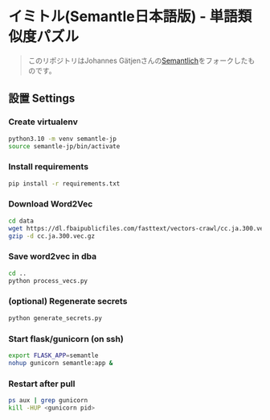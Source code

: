 # イミトル(Semantle日本語版) - 単語類似度パズル
> このリポジトリはJohannes Gätjenさんの[Semantlich](http://semantlich.johannesgaetjen.de/)をフォークしたものです。

## 設置 Settings

### Create virtualenv
```bash
python3.10 -m venv semantle-jp
source semantle-jp/bin/activate
```

### Install requirements
```bash
pip install -r requirements.txt
```

### Download Word2Vec
```bash
cd data
wget https://dl.fbaipublicfiles.com/fasttext/vectors-crawl/cc.ja.300.vec.gz
gzip -d cc.ja.300.vec.gz
```

### Save word2vec in dba
```bash
cd ..
python process_vecs.py
```

### (optional) Regenerate secrets
```bash
python generate_secrets.py
```

### Start flask/gunicorn (on ssh)
```bash
export FLASK_APP=semantle
nohup gunicorn semantle:app &
```

### Restart after pull
```bash
ps aux | grep gunicorn
kill -HUP <gunicorn pid>
```
